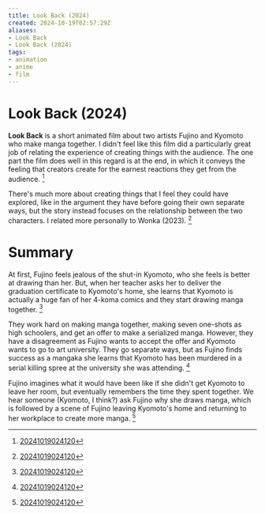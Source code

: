 ```yaml
---
title: Look Back (2024)
created: 2024-10-19T02:57:29Z
aliases:
- Look Back
- Look Back (2024)
tags:
- animation
- anime
- film
---
```


# Look Back (2024)

**Look Back** is a short animated film about two artists Fujino and Kyomoto who make manga together. I didn't feel like this film did a particularly great job of relating the experience of creating things with the audience. The one part the film does well in this regard is at the end, in which it conveys the feeling that creators create for the earnest reactions they get from the audience. [^1]

There's much more about creating things that I feel they could have explored, like in the argument they have before going their own separate ways, but the story instead focuses on the relationship between the two characters. I related more personally to Wonka (2023). [^1]

# Summary

At first, Fujino feels jealous of the shut-in Kyomoto, who she feels is better at drawing than her. But, when her teacher asks her to deliver the graduation certificate to Kyomoto's home, she learns that Kyomoto is actually a huge fan of her 4-koma comics and they start drawing manga together. [^1]

They work hard on making manga together, making seven one-shots as high schoolers, and get an offer to make a serialized manga. However, they have a disagreement as Fujino wants to accept the offer and Kyomoto wants to go to art university. They go separate ways, but as Fujino finds success as a mangaka she learns that Kyomoto has been murdered in a serial killing spree at the university she was attending. [^1]

Fujino imagines what it would have been like if she didn't get Kyomoto to leave her room, but eventually remembers the time they spent together. We hear someone (Kyomoto, I think?) ask Fujino why she draws manga, which is followed by a scene of Fujino leaving Kyomoto's home and returning to her workplace to create more manga. [^1]

[^1]: [20241019024120](entries/20241019024120.md)
